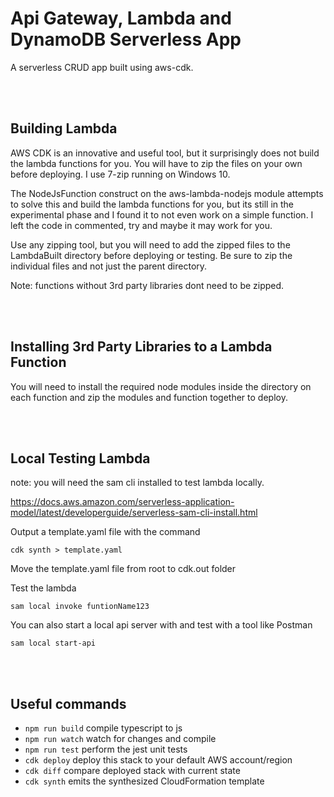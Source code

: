 # Api Gateway, Lambda and DynamoDB Serverless App

A serverless CRUD app built using aws-cdk.

<br>
<br>

## Building Lambda

AWS CDK is an innovative and useful tool, but it surprisingly does not build the lambda functions for you. You will have to zip the files on your own before deploying. I use 7-zip running on Windows 10.

The NodeJsFunction construct on the aws-lambda-nodejs module attempts to solve this and build the lambda functions for you, but its still in the experimental phase and I found it to not even work on a simple function. I left the code in commented, try and maybe it may work for you.

Use any zipping tool, but you will need to add the zipped files to the LambdaBuilt directory before deploying or testing. Be sure to zip the individual files and not just the parent directory.

Note: functions without 3rd party libraries dont need to be zipped.

<br>
<br>

## Installing 3rd Party Libraries to a Lambda Function

You will need to install the required node modules inside the directory on each function and zip the modules and function together to deploy.

<br>
<br>

## Local Testing Lambda

note: you will need the sam cli installed to test lambda locally.

https://docs.aws.amazon.com/serverless-application-model/latest/developerguide/serverless-sam-cli-install.html

Output a template.yaml file with the command

`cdk synth > template.yaml`

Move the template.yaml file from root to cdk.out folder

Test the lambda

`sam local invoke funtionName123`

You can also start a local api server with and test with a tool like Postman

`sam local start-api`

<br>
<br>

## Useful commands

- `npm run build` compile typescript to js
- `npm run watch` watch for changes and compile
- `npm run test` perform the jest unit tests
- `cdk deploy` deploy this stack to your default AWS account/region
- `cdk diff` compare deployed stack with current state
- `cdk synth` emits the synthesized CloudFormation template
